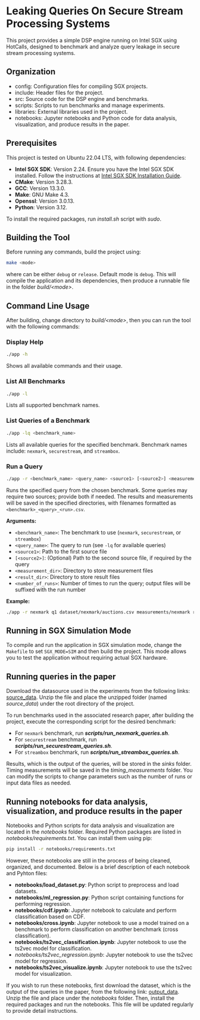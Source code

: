 # Leaking Queries On Secure Stream Processing Systems

This project provides a simple DSP engine running on Intel SGX using HotCalls, designed to benchmark and analyze query leakage in secure stream processing systems.

## Organization

- config: Configuration files for compiling SGX projects.
- include: Header files for the project.
- src: Source code for the DSP engine and benchmarks.
- scripts: Scripts to run benchmarks and manage experiments.
- libraries: External libraries used in the project.
- notebooks: Jupyter notebooks and Python code for data analysis, visualization, and produce results in the paper.

## Prerequisites

This project is tested on Ubuntu 22.04 LTS, with following dependencies:
- **Intel SGX SDK**: Version 2.24. Ensure you have the Intel SGX SDK installed. Follow the instructions at [Intel SGX SDK Installation Guide](https://download.01.org/intel-sgx/latest/linux-latest/docs/Intel_SGX_SW_Installation_Guide_for_Linux.pdf).
- **CMake**: Version 3.28.3.
- **GCC**: Version 13.3.0.
- **Make**: GNU Make 4.3.
- **Openssl**: Version 3.0.13.
- **Python**: Version 3.12.

To install the required packages, run _install.sh_ script with _sudo_.

## Building the Tool

Before running any commands, build the project using:

```sh
make <mode>
```

where <mode> can be either `debug` or `release`. Default mode is `debug`.
This will compile the application and its dependencies, then produce a runnable file in the folder _build/\<mode>_.

## Command Line Usage

After building, change directory to _build/\<mode>_, then you can run the tool with the following commands:

### Display Help

```sh
./app -h
```
Shows all available commands and their usage.

### List All Benchmarks

```sh
./app -l
```
Lists all supported benchmark names.

### List Queries of a Benchmark

```sh
./app -lq <benchmark_name>
```
Lists all available queries for the specified benchmark. Benchmark names include: `nexmark`, `securestream`, and `streambox`.

### Run a Query

```sh
./app -r <benchmark_name> <query_name> <source1> [<source2>] <measurement_dir> <result_dir> <number_of_runs>
```
Runs the specified query from the chosen benchmark. Some queries may require two sources; provide both if needed. The results and measurements will be saved in the specified directories, with filenames formatted as `<benchmark>_<query>_<run>.csv`.

**Arguments:**
- `<benchmark_name>`: The benchmark to use (`nexmark`, `securestream`, or `streambox`)
- `<query_name>`: The query to run (see `-lq` for available queries)
- `<source1>`: Path to the first source file
- `[<source2>]`: (Optional) Path to the second source file, if required by the query
- `<measurement_dir>`: Directory to store measurement files
- `<result_dir>`: Directory to store result files
- `<number_of_runs>`: Number of times to run the query; output files will be suffixed with the run number

**Example:**
```sh
./app -r nexmark q1 dataset/nexmark/auctions.csv measurements/nexmark results/nexmark 3
```

## Running in SGX Simulation Mode
To compile and run the application in SGX simulation mode, change the `Makefile` to set `SGX_MODE=SIM` and then build the project. This mode allows you to test the application without requiring actual SGX hardware.

## Running queries in the paper

Download the datasource used in the experiments from the following links: [source_data](https://drive.google.com/file/d/1144xgE9u4ZwF7hgLMe5Wh5k6OUTcEHvr/view?usp=drive_link). Unzip the file and place the unzipped folder (named _source_data_) under the root directory of the project.

To run benchmarks used in the associated research paper, after building the project, execute the corresponding script for the desired benchmark:
- For `nexmark` benchmark, run **_scripts/run_nexmark_queries.sh_**.
- For `securestream` benchmark, run **_scripts/run_securestream_queries.sh_**.
- For `streambox` benchmark, run **_scripts/run_streambox_queries.sh_**.

Results, which is the output of the queries, will be stored in the _sinks_ folder. Timing measurements will be saved in the _timing_measurements_ folder.
You can modify the scripts to change parameters such as the number of runs or input data files as needed.

## Running notebooks for data analysis, visualization, and produce results in the paper

Notebooks and Python scripts for data analysis and visualization are located in the _notebooks_ folder. Required Python packages are listed in _notebooks/requirements.txt_. You can install them using pip:

```sh
pip install -r notebooks/requirements.txt
```

However, these notebooks are still in the process of being cleaned, organized, and documented. Below is a brief description of each notebook and Pyhton files:
- **notebooks/load_dataset.py**: Python script to preprocess and load datasets.
- **notebooks/ml_regression.py**: Python script containing functions for performing regression.
- **notebooks/cdf.ipynb**: Jupyter notebook to calculate and perform classification based on CDF.
- **notebooks/cross.ipynb**: Jupyter notebook to use a model trained on a benchmark to perform classification on another benchmark (cross classification).
- **notebooks/ts2vec_classification.ipynb**: Jupyter notebook to use the ts2vec model for classification.
- *notebooks/ts2vec_regression.ipynb*: Jupyter notebook to use the ts2vec model for regression.
- **notebooks/ts2vec_visualize.ipynb**: Jupyter notebook to use the ts2vec model for visualization.

If you wish to run these notebooks, first download the dataset, which is the output of the queries in the paper, from the following link: [output_data](https://drive.google.com/file/d/1JHk3Yk9bX4eX4F7hgLMe5Wh5k6OUTcEHvr/view?usp=drive_link). Unzip the file and place under the _notebooks_ folder. Then, install the required packages and run the notebooks.
This file will be updated regularly to provide detail instructions.